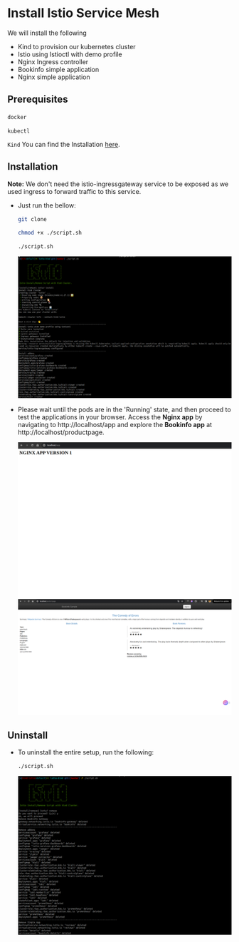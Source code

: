 
# Install Istio Service Mesh
We will install the following
- Kind to provision our kubernetes cluster
- Istio using Istioctl with demo profile
- Nginx Ingress controller
- Bookinfo simple application
- Nginx simple application

## Prerequisites

`docker`

`kubectl`

`Kind` You can find the Installation [here](https://kind.sigs.k8s.io/docs/user/quick-start/).


## Installation

**Note:** We don't need the istio-ingressgateway service to be exposed as we used ingress to forward traffic to this service.

- Just run the bellow:
    ```bash
    git clone
    ```
    ```bash
    chmod +x ./script.sh
    ```
    ```bash
    ./script.sh
    ```
    ![Alt text](./images/install.png)

- Please wait until the pods are in the 'Running' state, and then proceed to test the applications in your browser. Access the **Nginx app** by navigating to http://localhost/app and explore the **Bookinfo app** at http://localhost/productpage.

    ![Alt text](./images/nginx.png) ![Alt text](./images/productpage.png)
## Uninstall
- To uninstall the entire setup, run the following:
    ```bash
    ./script.sh
    ```
    ![Alt text](./images/remove.png)
 
